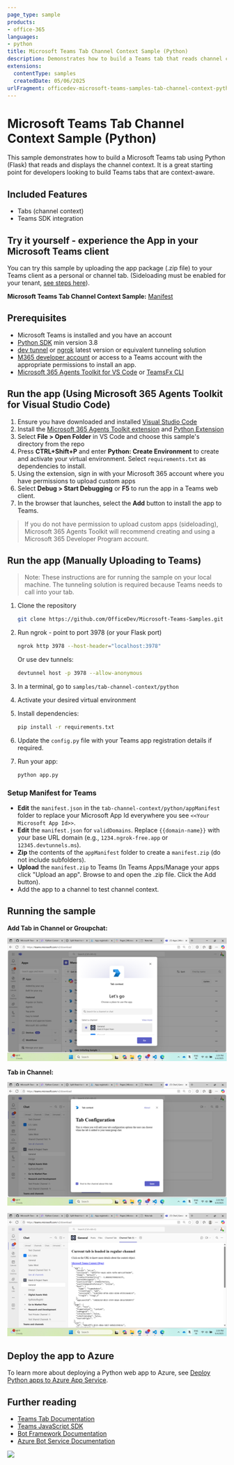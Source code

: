 ```yaml
---
page_type: sample
products:
- office-365
languages:
- python
title: Microsoft Teams Tab Channel Context Sample (Python)
description: Demonstrates how to build a Teams tab that reads channel context using Python and Flask.
extensions:
  contentType: samples
  createdDate: 05/06/2025
urlFragment: officedev-microsoft-teams-samples-tab-channel-context-python
---
```


# Microsoft Teams Tab Channel Context Sample (Python)

This sample demonstrates how to build a Microsoft Teams tab using Python (Flask) that reads and displays the channel context. It is a great starting point for developers looking to build Teams tabs that are context-aware.

## Included Features

* Tabs (channel context)
* Teams SDK integration

## Try it yourself - experience the App in your Microsoft Teams client

You can try this sample by uploading the app package (.zip file) to your Teams client as a personal or channel tab. (Sideloading must be enabled for your tenant, [see steps here](https://docs.microsoft.com/microsoftteams/platform/concepts/build-and-test/prepare-your-o365-tenant#enable-custom-teams-apps-and-turn-on-custom-app-uploading)).

**Microsoft Teams Tab Channel Context Sample:** [Manifest](/samples/tab-channel-context/python/appManifest/app-channel-context.zip)

## Prerequisites

- Microsoft Teams is installed and you have an account
- [Python SDK](https://www.python.org/downloads/) min version 3.8
- [dev tunnel](https://learn.microsoft.com/en-us/azure/developer/dev-tunnels/get-started?tabs=windows) or [ngrok](https://ngrok.com/) latest version or equivalent tunneling solution
- [M365 developer account](https://docs.microsoft.com/microsoftteams/platform/concepts/build-and-test/prepare-your-o365-tenant) or access to a Teams account with the appropriate permissions to install an app.
- [Microsoft 365 Agents Toolkit for VS Code](https://marketplace.visualstudio.com/items?itemName=TeamsDevApp.ms-teams-vscode-extension) or [TeamsFx CLI](https://learn.microsoft.com/microsoftteams/platform/toolkit/teamsfx-cli?pivots=version-one)

## Run the app (Using Microsoft 365 Agents Toolkit for Visual Studio Code)

1. Ensure you have downloaded and installed [Visual Studio Code](https://code.visualstudio.com/docs/setup/setup-overview)
2. Install the [Microsoft 365 Agents Toolkit extension](https://marketplace.visualstudio.com/items?itemName=TeamsDevApp.ms-teams-vscode-extension) and [Python Extension](https://marketplace.visualstudio.com/items?itemName=ms-python.python)
3. Select **File > Open Folder** in VS Code and choose this sample's directory from the repo
4. Press **CTRL+Shift+P** and enter **Python: Create Environment** to create and activate your virtual environment. Select `requirements.txt` as dependencies to install.
5. Using the extension, sign in with your Microsoft 365 account where you have permissions to upload custom apps
6. Select **Debug > Start Debugging** or **F5** to run the app in a Teams web client.
7. In the browser that launches, select the **Add** button to install the app to Teams.

> If you do not have permission to upload custom apps (sideloading), Microsoft 365 Agents Toolkit will recommend creating and using a Microsoft 365 Developer Program account.

## Run the app (Manually Uploading to Teams)

> Note: These instructions are for running the sample on your local machine. The tunneling solution is required because Teams needs to call into your tab.

1. Clone the repository

    ```bash
    git clone https://github.com/OfficeDev/Microsoft-Teams-Samples.git
    ```

2. Run ngrok - point to port 3978 (or your Flask port)

    ```bash
    ngrok http 3978 --host-header="localhost:3978"
    ```

    Or use dev tunnels:

    ```bash
    devtunnel host -p 3978 --allow-anonymous
    ```

3. In a terminal, go to `samples/tab-channel-context/python`

4. Activate your desired virtual environment

5. Install dependencies:

    ```bash
    pip install -r requirements.txt
    ```

6. Update the `config.py` file with your Teams app registration details if required.

7. Run your app:

    ```bash
    python app.py
    ```

### Setup Manifest for Teams

- **Edit** the `manifest.json` in the `tab-channel-context/python/appManifest` folder to replace your Microsoft App Id everywhere you see `<<Your Microsoft App Id>>`.
- **Edit** the `manifest.json` for `validDomains`. Replace `{{domain-name}}` with your base URL domain (e.g., `1234.ngrok-free.app` or `12345.devtunnels.ms`).
- **Zip** the contents of the `appManifest` folder to create a `manifest.zip` (do not include subfolders).
- **Upload** the `manifest.zip` to Teams (In Teams Apps/Manage your apps click "Upload an app". Browse to and open the .zip file. Click the Add button).
- Add the app to a channel to test channel context.

## Running the sample

**Add Tab in Channel or Groupchat:**

![Tab Channel Context](Images/SelectContext.png)

**Tab in Channel:**

![Tab Channel Context](Images/TabConfig.png)

![Tab Channel Context](Images/TabInChannel.png)

## Deploy the app to Azure

To learn more about deploying a Python web app to Azure, see [Deploy Python apps to Azure App Service](https://learn.microsoft.com/en-us/azure/app-service/quickstart-python?tabs=cmd%2Cbrowser).

## Further reading

- [Teams Tab Documentation](https://learn.microsoft.com/microsoftteams/platform/tabs/what-are-tabs)
- [Teams JavaScript SDK](https://learn.microsoft.com/javascript/api/@microsoft/teams-js/)
- [Bot Framework Documentation](https://docs.botframework.com)
- [Azure Bot Service Documentation](https://docs.microsoft.com/azure/bot-service/?view=azure-bot-service-4.0)

<img src="https://pnptelemetry.azurewebsites.net/microsoft-teams-samples/samples/tab-channel-context-python" />